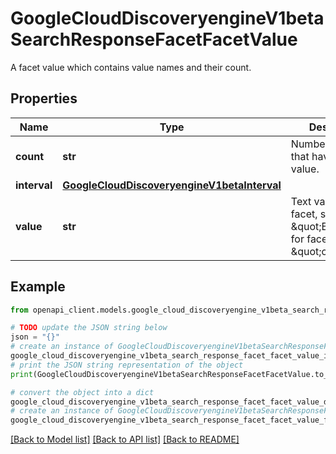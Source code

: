 # GoogleCloudDiscoveryengineV1betaSearchResponseFacetFacetValue

A facet value which contains value names and their count.

## Properties

Name | Type | Description | Notes
------------ | ------------- | ------------- | -------------
**count** | **str** | Number of items that have this facet value. | [optional] 
**interval** | [**GoogleCloudDiscoveryengineV1betaInterval**](GoogleCloudDiscoveryengineV1betaInterval.md) |  | [optional] 
**value** | **str** | Text value of a facet, such as \&quot;Black\&quot; for facet \&quot;colors\&quot;. | [optional] 

## Example

```python
from openapi_client.models.google_cloud_discoveryengine_v1beta_search_response_facet_facet_value import GoogleCloudDiscoveryengineV1betaSearchResponseFacetFacetValue

# TODO update the JSON string below
json = "{}"
# create an instance of GoogleCloudDiscoveryengineV1betaSearchResponseFacetFacetValue from a JSON string
google_cloud_discoveryengine_v1beta_search_response_facet_facet_value_instance = GoogleCloudDiscoveryengineV1betaSearchResponseFacetFacetValue.from_json(json)
# print the JSON string representation of the object
print(GoogleCloudDiscoveryengineV1betaSearchResponseFacetFacetValue.to_json())

# convert the object into a dict
google_cloud_discoveryengine_v1beta_search_response_facet_facet_value_dict = google_cloud_discoveryengine_v1beta_search_response_facet_facet_value_instance.to_dict()
# create an instance of GoogleCloudDiscoveryengineV1betaSearchResponseFacetFacetValue from a dict
google_cloud_discoveryengine_v1beta_search_response_facet_facet_value_from_dict = GoogleCloudDiscoveryengineV1betaSearchResponseFacetFacetValue.from_dict(google_cloud_discoveryengine_v1beta_search_response_facet_facet_value_dict)
```
[[Back to Model list]](../README.md#documentation-for-models) [[Back to API list]](../README.md#documentation-for-api-endpoints) [[Back to README]](../README.md)


